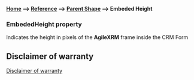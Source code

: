__[Home](/) --> [Reference](/ref)  -->  [Parent Shape](javascript:history.back()) --> Embeded Height__

### EmbededHeight property

Indicates the height in pixels of the **AgileXRM** frame inside the CRM Form

## Disclaimer of warranty

[Disclaimer of warranty](../../guides/common/DisclaimerOfWarranty.md)